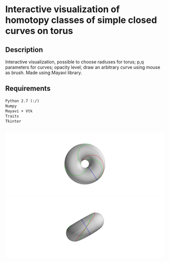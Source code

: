# Interactive visualization of homotopy classes of simple closed curves on torus

## Description
Interactive visualization, possible to choose radiuses for torus;  p,q parameters for curves; opacity level; draw an arbitrary curve using mouse as brush. Made using Mayavi library. 

## Requirements
```
Python 2.7 (:/)
Numpy
Mayavi + Vtk
Traits
Tkinter
```

## 
![](https://github.com/ttaggg/torus/blob/master/images/snapshot.png)![](https://github.com/ttaggg/torus/blob/master/images/snapshot1.png)
